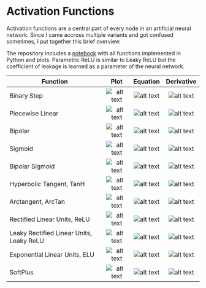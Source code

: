 # Activation Functions

Activation functions are a central part of every node in an artificial neural network. Since I came accross multiple variants and got confused sometimes, I put together this brief overview.

The repository includes a [notebook](https://github.com/siebenrock/activation-functions/blob/master/activation_functions.ipynb) with all functions implemented in Python and plots. Parametric ReLU is similar to Leaky ReLU but the coefficient of leakage is learned as a parameter of the neural network.

| Function | Plot | Equation | Derivative |
|----|:---:|:---:|:---:|
| Binary Step | ![alt text](https://raw.githubusercontent.com/siebenrock/activation-functions/master/plots/binary_step.png "Binary Step") | ![alt text](https://raw.githubusercontent.com/siebenrock/testt/master/equations/binary_step.png "Binary Step Equation") | ![alt text](https://raw.githubusercontent.com/siebenrock/testt/master/equations/binary_step_d.png "Binary Step Derivative") |
| Piecewise Linear | ![alt text](https://raw.githubusercontent.com/siebenrock/activation-functions/master/plots/piecewise_linear.png "Piecewise Linear") | ![alt text](https://raw.githubusercontent.com/siebenrock/testt/master/equations/piecewise_linear.png "Piecewise Linear Equation") | ![alt text](https://raw.githubusercontent.com/siebenrock/testt/master/equations/piecewise_linear_d.png "Piecewise Linear Derivative") |
| Bipolar | ![alt text](https://raw.githubusercontent.com/siebenrock/activation-functions/master/plots/bipolar.png "Bipolar") | ![alt text](https://raw.githubusercontent.com/siebenrock/testt/master/equations/bipolar.png "Bipolar Equation") | ![alt text](https://raw.githubusercontent.com/siebenrock/testt/master/equations/bipolar_d.png "Bipolar Derivative") |
| Sigmoid | ![alt text](https://raw.githubusercontent.com/siebenrock/activation-functions/master/plots/sigmoid.png "Sigmoid") | ![alt text](https://raw.githubusercontent.com/siebenrock/testt/master/equations/sigmoid.png "Sigmoid Equation") | ![alt text](https://raw.githubusercontent.com/siebenrock/testt/master/equations/sigmoid_d.png "Sigmoid Derivative") |
| Bipolar Sigmoid | ![alt text](https://raw.githubusercontent.com/siebenrock/activation-functions/master/plots/bipolar_sigmoid.png "Bipolar Sigmoid") | ![alt text](https://raw.githubusercontent.com/siebenrock/testt/master/equations/bipolar_sigmoid.png "Bipolar Sigmoid Equation") | ![alt text](https://raw.githubusercontent.com/siebenrock/testt/master/equations/bipolar_sigmoid_d.png "Bipolar Sigmoid Derivative") |
| Hyperbolic Tangent, TanH | ![alt text](https://raw.githubusercontent.com/siebenrock/activation-functions/master/plots/hyperbolic_tangent.png "Hyperbolic Tangent") | ![alt text](https://raw.githubusercontent.com/siebenrock/testt/master/equations/hyperbolic_tangent.png "Hyperbolic Tangent Equation") | ![alt text](https://raw.githubusercontent.com/siebenrock/testt/master/equations/hyperbolic_tangent_d.png "Hyperbolic Tangent Derivative") |
| Arctangent, ArcTan | ![alt text](https://raw.githubusercontent.com/siebenrock/activation-functions/master/plots/arctangent.png "Arctangent") | ![alt text](https://raw.githubusercontent.com/siebenrock/testt/master/equations/arctangent.png "Arctangent Equation")  | ![alt text](https://raw.githubusercontent.com/siebenrock/testt/master/equations/arctangent_d.png "Arctangent Derivative")  |
| Rectified Linear Units, ReLU | ![alt text](https://raw.githubusercontent.com/siebenrock/activation-functions/master/plots/rectified_linear_units.png "Rectified Linear Units") | ![alt text](https://raw.githubusercontent.com/siebenrock/testt/master/equations/rectified_linear_units.png "Rectified Linear Units Equation") | ![alt text](https://raw.githubusercontent.com/siebenrock/testt/master/equations/rectified_linear_units_d.png "Rectified Linear Units Derivative") |
| Leaky Rectified Linear Units, Leaky ReLU | ![alt text](https://raw.githubusercontent.com/siebenrock/activation-functions/master/plots/leaky_rectified_linear_units.png "Leaky Rectified Linear Units") | ![alt text](https://raw.githubusercontent.com/siebenrock/testt/master/equations/leaky_rectified_linear_units.png "Leaky Rectified Linear Units Equation") | ![alt text](https://raw.githubusercontent.com/siebenrock/testt/master/equations/leaky_rectified_linear_units_d.png "Leaky Rectified Linear Units Derivative") |
| Exponential Linear Units, ELU | ![alt text](https://raw.githubusercontent.com/siebenrock/activation-functions/master/plots/exponential_linear_units.png "Exponential Linear Units") | ![alt text](https://raw.githubusercontent.com/siebenrock/testt/master/equations/exponential_linear_units.png "Exponential Linear Units Equation") | ![alt text](https://raw.githubusercontent.com/siebenrock/testt/master/equations/exponential_linear_units_d.png "Exponential Linear Units Derivative") |
| SoftPlus | ![alt text](https://raw.githubusercontent.com/siebenrock/activation-functions/master/plots/softplus.png "SoftPlus") | ![alt text](https://raw.githubusercontent.com/siebenrock/testt/master/equations/softplus.png "SoftPlus Equation") | ![alt text](https://raw.githubusercontent.com/siebenrock/testt/master/equations/softplus_d.png "SoftPlus Derivative") |

